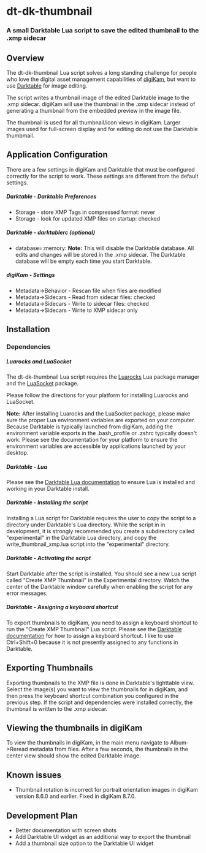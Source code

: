 # dt-dk-thumbnail
### A small Darktable Lua script to save the edited thumbnail to the .xmp sidecar

## Overview
The dt-dk-thumbnail Lua script solves a long standing challenge for people who love the digital asset management capabilities of [digiKam](https://www.digikam.org), but want to use [Darktable](https://www.darktable.org) for image editing.

The script writes a thumbnail image of the edited Darktable image to the .xmp sidecar. digiKam will use the thumbnail in the .xmp sidecar instead of generating a thumbnail from the embedded preview in the image file.

The thumbnail is used for all thumbnail/icon views in digiKam. Larger images used for full-screen display and for editing do not use the Darktable thumbmail.

## Application Configuration

There are a few settings in digiKam and Darktable that must be configured correctly for the script to work. These settings are different from the default settings.

##### Darktable - Darktable Preferences

- Storage - store XMP Tags in compressed format: never
- Storage - look for updated XMP files on startup: checked

##### Darktable - darktablerc (optional)

- database=:memory:
**Note:** This will disable the Darktable database.  All edits and changes will be stored in the .xmp sidecar.  The Darktable database will be empty each time you start Darktable.

##### digiKam - Settings

- Metadata->Behavior - Rescan file when files are modified
- Metadata->Sidecars - Read from sidecar files: checked
- Metadata->Sidecars - Write to sidecar files: checked
- Metadata->Sidecars - Write to XMP sidecar only

## Installation

### Dependencies

##### Luarocks and LuaSocket

The dt-dk-thumbnail Lua script requires the [Luarocks](https://luarocks.org/) Lua package manager and the [LuaSocket](https://luarocks.org/modules/lunarmodules/luasocket) package.

Please follow the directions for your platform for installing Luarocks and LuaSocket.

**Note:** After installing Luarocks and the LuaSocket package, please make sure the proper Lua environment variables are exported on your computer. Because Darktable is typically launched from digiKam, adding the environment variable exports in the .bash_profile or .zshrc typically doesn't work. Please see the documentation for your platform to ensure the environment variables are accessible by applications launched by your desktop.

##### Darktable - Lua

Please see the [Darktable Lua documentation](https://docs.darktable.org/lua/stable/lua.scripts.manual/installation/) to ensure Lua is installed and working in your Darktable install.

##### Darktable - Installing the script

Installing a Lua script for Darktable requires the user to copy the script to a directory under Darktable's Lua directory. While the script in in development, it is strongly recommended you create a subdirectory called "experimental" in the Darktable Lua directory, and copy the write_thumbnail_xmp.lua script into the "experimental" directory.

##### Darktable - Activating the script

Start Darktable after the script is installed. You should see a new Lua script called "Create XMP Thumbnail" in the Experimental directory. Watch the center of the Darktable window carefully when enabling the script for any error messages.

##### Darktable - Assigning a keyboard shortcut

To export thumbnails to digiKam, you need to assign a keyboard shortcut to run the "Create XMP Thumbnail" Lua script. Please see the [Darktable documentation](https://docs.darktable.org/usermanual/development/en/preferences-settings/shortcuts/) for how to assign a keyboard shortcut. I like to use Ctrl+Shift+0 because it is not presently assigned to any functions in Darktable.

## Exporting Thumbnails

Exporting thumbnails to the XMP file is done in Darktable's lighttable view.  Select the image(s) you want to view the thumbnails for in digiKam, and then press the keyboard shortcut combination you configured in the previous step.  If the script and dependencies were installed correctly, the thumbnail is written to the .xmp sidecar.

## Viewing the thumbnails in digiKam

To view the thumbnails in digiKam, in the main menu navigate to Album->Reread metadata from files.  After a few seconds, the thumbnails in the center view should show the edited Darktable image.

## Known issues

- Thumbnail rotation is incorrect for portrait orientation images in digiKam version 8.6.0 and earlier.  Fixed in digiKam 8.7.0.

## Development Plan

- Better documentation with screen shots
- Add Darktable UI widget as an additional way to export the thumbnail
- Add a thumbnail size option to the Darktable UI widget